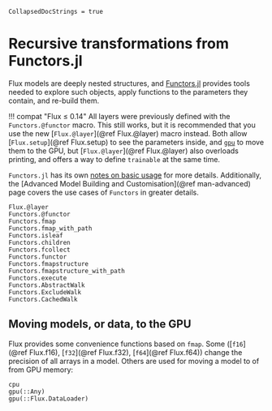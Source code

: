 ```@meta
CollapsedDocStrings = true
```

# Recursive transformations from Functors.jl

Flux models are deeply nested structures, and [Functors.jl](https://github.com/FluxML/Functors.jl) provides tools needed to explore such objects, apply functions to the parameters they contain, and re-build them.

!!! compat "Flux ≤ 0.14"
    All layers were previously defined with the `Functors.@functor` macro.
    This still works, but it is recommended that you use the new [`Flux.@layer`](@ref Flux.@layer) macro instead.
    Both allow [`Flux.setup`](@ref Flux.setup) to see the parameters inside, and [`gpu`](@ref) to move them to the GPU, but [`Flux.@layer`](@ref Flux.@layer) also overloads printing,
    and offers a way to define `trainable` at the same time.

`Functors.jl` has its own [notes on basic usage](https://fluxml.ai/Functors.jl/stable/#Basic-Usage-and-Implementation) for more details. Additionally, the [Advanced Model Building and Customisation](@ref man-advanced) page covers the use cases of `Functors` in greater details.

```@docs
Flux.@layer
Functors.@functor
Functors.fmap
Functors.fmap_with_path
Functors.isleaf
Functors.children
Functors.fcollect
Functors.functor
Functors.fmapstructure
Functors.fmapstructure_with_path
Functors.execute
Functors.AbstractWalk
Functors.ExcludeWalk
Functors.CachedWalk
```

## Moving models, or data, to the GPU

Flux provides some convenience functions based on `fmap`. Some ([`f16`](@ref Flux.f16), [`f32`](@ref Flux.f32), [`f64`](@ref Flux.f64)) change the precision of all arrays in a model. Others are used for moving a model to of from GPU memory:

```@docs
cpu
gpu(::Any)
gpu(::Flux.DataLoader)
```
